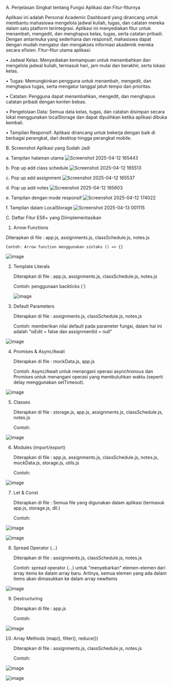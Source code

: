 A. Penjelasan Singkat tentang Fungsi Aplikasi dan Fitur-fiturnya

Aplikasi ini adalah Personal Academic Dashboard yang dirancang untuk membantu mahasiswa mengelola jadwal kuliah, tugas, dan catatan mereka dalam satu platform terintegrasi. Aplikasi ini menyediakan fitur untuk menambah, mengedit, dan menghapus kelas, tugas, serta catatan pribadi. Dengan antarmuka yang sederhana dan responsif, mahasiswa dapat dengan mudah mengatur dan mengakses informasi akademik mereka secara efisien.
Fitur-fitur utama aplikasi:

•	Jadwal Kelas: Menyediakan kemampuan untuk menambahkan dan mengelola jadwal kuliah, termasuk hari, jam mulai dan berakhir, serta lokasi kelas.

•	Tugas: Memungkinkan pengguna untuk menambah, mengedit, dan menghapus tugas, serta mengatur tanggal jatuh tempo dan prioritas.

•	Catatan: Pengguna dapat menambahkan, mengedit, dan menghapus catatan pribadi dengan konten bebas.

•	Pengelolaan Data: Semua data kelas, tugas, dan catatan disimpan secara lokal menggunakan localStorage dan dapat dipulihkan ketika aplikasi dibuka kembali.

•	Tampilan Responsif: Aplikasi dirancang untuk bekerja dengan baik di berbagai perangkat, dari desktop hingga perangkat mobile.

B. Screenshot Aplikasi yang Sudah Jadi
   
a. Tampilan halaman utama 
![Screenshot 2025-04-12 165443](https://github.com/user-attachments/assets/ecbda374-becd-4115-950c-1380a22a661c)

b. Pop up add class schedule
![Screenshot 2025-04-12 165513](https://github.com/user-attachments/assets/c3ba7fb9-2f3b-4397-a348-436455ef51f9)

c. Pop up add assignment
![Screenshot 2025-04-12 165537](https://github.com/user-attachments/assets/e388bb1a-8d1c-4903-819c-174a0b8ea48e)

d. Pop up add notes
![Screenshot 2025-04-12 165603](https://github.com/user-attachments/assets/4dd08262-9aa8-4e58-aab8-5fe8081794a4)

 
e. Tampilan dengan mode responsif
 ![Screenshot 2025-04-12 174022](https://github.com/user-attachments/assets/a161dd01-21d8-49d9-a427-5169bb5508bd)

f. Tampilan dalam LocalStorage
![Screenshot 2025-04-13 001115](https://github.com/user-attachments/assets/e64ee9c0-5427-414f-8e53-3cf779744ea0)


C. Daftar Fitur ES6+ yang Diimplementasikan

1.	Arrow Functions
   
   Diterapkan di file : app.js, assignments.js, classSchedule.js, notes.js
   
  	Contoh: Arrow function menggunakan sintaks () => {}
  	
 ![image](https://github.com/user-attachments/assets/77a95d36-b7bd-4319-b240-d2c4291cc616)

2. Template Literals
   
   Diterapkan di file : app.js, assignments.js, classSchedule.js, notes.js
   
  	Contoh: penggunaan backticks (`)

  	 ![image](https://github.com/user-attachments/assets/ba4d5f50-399d-4029-bd8a-c9caa31d441a)

4. Default Parameters
   
   Diterapkan di file : assignments.js, classSchedule.js, notes.js
   
  	Contoh: memberikan nilai default pada parameter fungsi, dalam hal ini adalah "isEdit = false dan assignmentId = null"

 ![image](https://github.com/user-attachments/assets/58c2d47a-a5c0-4bb3-97db-287bdb1ae3d9)

4. Promises & Async/Await

   Diterapkan di file : mockData.js, app.js
   
  	Contoh: Async/Await untuk menangani operasi asynchronous dan Promises untuk menangani operasi yang membutuhkan waktu (seperti delay menggunakan setTimeout).
 
 ![image](https://github.com/user-attachments/assets/2ae8cd68-6eac-4683-a698-a7a2bc213e78)

5. Classes
   
    Diterapkan di file : storage.js, app.js, assignments.js, classSchedule.js, notes.js
   
  	Contoh:

 ![image](https://github.com/user-attachments/assets/ce578445-340b-4d5b-8377-528037bc3755)

6. Modules (import/export)
   
    Diterapkan di file : app.js, assignments.js, classSchedule.js, notes.js, mockData.js, storage.js, utils.js
   
    Contoh:
 
 ![image](https://github.com/user-attachments/assets/561d9af2-8027-449c-a4a0-b5eb900425b5)

7. Let & Const
   
    Diterapkan di file : Semua file yang digunakan dalam aplikasi (termasuk app.js, storage.js, dll.)
   
    Contoh: 
 
 ![image](https://github.com/user-attachments/assets/b4bc7af4-ee08-45e3-9879-d4166e1cd1f9)

 ![image](https://github.com/user-attachments/assets/c68c6184-4c03-49fe-9ffa-a1d3bdf88c18)

8. Spread Operator (...)
   
    Diterapkan di file : assignments.js, classSchedule.js, notes.js
   
    Contoh: spread operator (...) untuk "menyebarkan" elemen-elemen dari array items ke dalam array baru. Artinya, semua elemen yang ada dalam items akan dimasukkan ke dalam array newItems
 
 ![image](https://github.com/user-attachments/assets/9db01135-b2d4-4fb1-b98c-b66a6bb02e20)

9. Destructuring
    
    Diterapkan di file : app.js
   
    Contoh:
  
  ![image](https://github.com/user-attachments/assets/bffce895-c1c3-46aa-87dc-eabf5ac33e1c)

10. Array Methods (map(), filter(), reduce())
    
    Diterapkan di file : assignments.js, classSchedule.js, notes.js
    
   	Contoh:
 
 ![image](https://github.com/user-attachments/assets/32d4b91f-21aa-4866-ab5f-661ac3e9d025)
 
 ![image](https://github.com/user-attachments/assets/323e42fa-e619-433a-b057-c8d9d22a1859)

 

